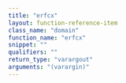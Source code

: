 ```yaml
---
title: "erfcx"
layout: function-reference-item
class_name: "domain"
function_name: "erfcx"
snippet: ""
qualifiers: ""
return_type: "varargout"
arguments: "(varargin)"
---
```


<pre class="help-text"></pre>